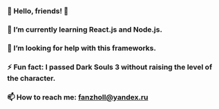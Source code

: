 ### 👋 Hello, friends! 👋
### 🌱 I’m currently learning React.js and Node.js.
### 🤔 I’m looking for help with this frameworks.
### ⚡ Fun fact: I passed Dark Souls 3 without raising the level of the character.
### 📫 How to reach me: fanzholl@yandex.ru

<!--
**Fanzholl/Fanzholl** is a ✨ _special_ ✨ repository because its `README.md` (this file) appears on your GitHub profile.

Here are some ideas to get you started:

- 🔭 I’m currently working on ...
- 🌱 I’m currently learning ...
- 👯 I’m looking to collaborate on ...
- 🤔 I’m looking for help with ...
- 💬 Ask me about ...
- 📫 How to reach me: ...
- 😄 Pronouns: ...
- ⚡ Fun fact: ...
-->
